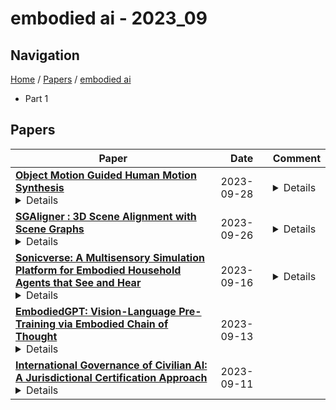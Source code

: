 # embodied ai - 2023_09

## Navigation

[Home](https://lixin97.github.io/arXivRadar) / [Papers](https://lixin97.github.io/arXivRadar/papers) / [embodied ai](https://lixin97.github.io/arXivRadar/papers/embodied_ai)

- Part 1

## Papers

| **Paper** | **Date** | **Comment** |
| --- | --- | --- |
| **[Object Motion Guided Human Motion Synthesis](http://arxiv.org/abs/2309.16237v1)**<details>Modeling human behaviors in contextual environments has a wide range of applications in character animation, embodied AI, VR/AR, and robotics. In real-world scenarios, humans frequently interact with the environment and manipulate various objects to complete daily tasks. In this work, we study the problem of full-body human motion synthesis for the manipulation of large-sized objects. We propose Object MOtion guided human MOtion synthesis (OMOMO), a conditional diffusion framework that can generate full-body manipulation behaviors from only the object motion. Since naively applying diffusion models fails to precisely enforce contact constraints between the hands and the object, OMOMO learns two separate denoising processes to first predict hand positions from object motion and subsequently synthesize full-body poses based on the predicted hand positions. By employing the hand positions as an intermediate representation between the two denoising processes, we can explicitly enforce contact constraints, resulting in more physically plausible manipulation motions. With the learned model, we develop a novel system that captures full-body human manipulation motions by simply attaching a smartphone to the object being manipulated. Through extensive experiments, we demonstrate the effectiveness of our proposed pipeline and its ability to generalize to unseen objects. Additionally, as high-quality human-object interaction datasets are scarce, we collect a large-scale dataset consisting of 3D object geometry, object motion, and human motion. Our dataset contains human-object interaction motion for 15 objects, with a total duration of approximately 10 hours.</details> | 2023-09-28 | <details>SIGGRAPH Asia 2023</details> |
| **[SGAligner : 3D Scene Alignment with Scene Graphs](http://arxiv.org/abs/2304.14880v2)**<details>Building 3D scene graphs has recently emerged as a topic in scene representation for several embodied AI applications to represent the world in a structured and rich manner. With their increased use in solving downstream tasks (eg, navigation and room rearrangement), can we leverage and recycle them for creating 3D maps of environments, a pivotal step in agent operation? We focus on the fundamental problem of aligning pairs of 3D scene graphs whose overlap can range from zero to partial and can contain arbitrary changes. We propose SGAligner, the first method for aligning pairs of 3D scene graphs that is robust to in-the-wild scenarios (ie, unknown overlap -- if any -- and changes in the environment). We get inspired by multi-modality knowledge graphs and use contrastive learning to learn a joint, multi-modal embedding space. We evaluate on the 3RScan dataset and further showcase that our method can be used for estimating the transformation between pairs of 3D scenes. Since benchmarks for these tasks are missing, we create them on this dataset. The code, benchmark, and trained models are available on the project website.</details> | 2023-09-26 | <details>Accepted at ICCV 2023</details> |
| **[Sonicverse: A Multisensory Simulation Platform for Embodied Household Agents that See and Hear](http://arxiv.org/abs/2306.00923v2)**<details>Developing embodied agents in simulation has been a key research topic in recent years. Exciting new tasks, algorithms, and benchmarks have been developed in various simulators. However, most of them assume deaf agents in silent environments, while we humans perceive the world with multiple senses. We introduce Sonicverse, a multisensory simulation platform with integrated audio-visual simulation for training household agents that can both see and hear. Sonicverse models realistic continuous audio rendering in 3D environments in real-time. Together with a new audio-visual VR interface that allows humans to interact with agents with audio, Sonicverse enables a series of embodied AI tasks that need audio-visual perception. For semantic audio-visual navigation in particular, we also propose a new multi-task learning model that achieves state-of-the-art performance. In addition, we demonstrate Sonicverse's realism via sim-to-real transfer, which has not been achieved by other simulators: an agent trained in Sonicverse can successfully perform audio-visual navigation in real-world environments. Sonicverse is available at: https://github.com/StanfordVL/Sonicverse.</details> | 2023-09-16 | <details>In ICRA 2023. Project page: https://ai.stanford.edu/~rhgao/sonicverse/. Code: https://github.com/StanfordVL/sonicverse. Gao and Li contributed equally to this work and are in alphabetical order</details> |
| **[EmbodiedGPT: Vision-Language Pre-Training via Embodied Chain of Thought](http://arxiv.org/abs/2305.15021v2)**<details>Embodied AI is a crucial frontier in robotics, capable of planning and executing action sequences for robots to accomplish long-horizon tasks in physical environments. In this work, we introduce EmbodiedGPT, an end-to-end multi-modal foundation model for embodied AI, empowering embodied agents with multi-modal understanding and execution capabilities. To achieve this, we have made the following efforts: (i) We craft a large-scale embodied planning dataset, termed EgoCOT. The dataset consists of carefully selected videos from the Ego4D dataset, along with corresponding high-quality language instructions. Specifically, we generate a sequence of sub-goals with the "Chain of Thoughts" mode for effective embodied planning. (ii) We introduce an efficient training approach to EmbodiedGPT for high-quality plan generation, by adapting a 7B large language model (LLM) to the EgoCOT dataset via prefix tuning. (iii) We introduce a paradigm for extracting task-related features from LLM-generated planning queries to form a closed loop between high-level planning and low-level control. Extensive experiments show the effectiveness of EmbodiedGPT on embodied tasks, including embodied planning, embodied control, visual captioning, and visual question answering. Notably, EmbodiedGPT significantly enhances the success rate of the embodied control task by extracting more effective features. It has achieved a remarkable 1.6 times increase in success rate on the Franka Kitchen benchmark and a 1.3 times increase on the Meta-World benchmark, compared to the BLIP-2 baseline fine-tuned with the Ego4D dataset.</details> | 2023-09-13 |  |
| **[International Governance of Civilian AI: A Jurisdictional Certification Approach](http://arxiv.org/abs/2308.15514v2)**<details>This report describes trade-offs in the design of international governance arrangements for civilian artificial intelligence (AI) and presents one approach in detail. This approach represents the extension of a standards, licensing, and liability regime to the global level. We propose that states establish an International AI Organization (IAIO) to certify state jurisdictions (not firms or AI projects) for compliance with international oversight standards. States can give force to these international standards by adopting regulations prohibiting the import of goods whose supply chains embody AI from non-IAIO-certified jurisdictions. This borrows attributes from models of existing international organizations, such as the International Civilian Aviation Organization (ICAO), the International Maritime Organization (IMO), and the Financial Action Task Force (FATF). States can also adopt multilateral controls on the export of AI product inputs, such as specialized hardware, to non-certified jurisdictions. Indeed, both the import and export standards could be required for certification. As international actors reach consensus on risks of and minimum standards for advanced AI, a jurisdictional certification regime could mitigate a broad range of potential harms, including threats to public safety.</details> | 2023-09-11 |  |
